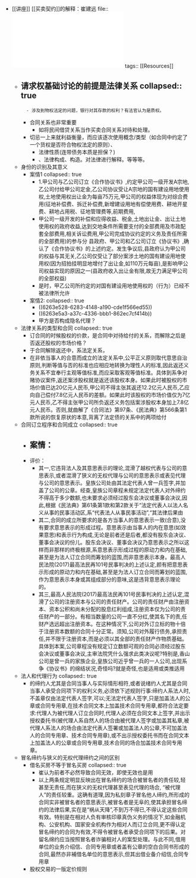 - [[讲座]] [[买卖契约]]的解释：崔建远
  file:: ![华政讲座的素材.pdf](../assets/华政讲座的素材_1650711749846_0.pdf)
  tags:: [[Resources]]
	- 请求权基础讨论的前提是法律关系
	  collapsed:: true
		-
			- 涉及到物权法定的问题，银行对其存款的权利？有法官认为是质权。
		- 合同关系也非常重要
			- 如将民间借贷关系当作买卖合同关系对待和处理。
		- 切忌一上来就利益衡量，而应该逐次使用概念/类型（如合同中约定了一个货权是否符合物权法定的原则）、
			- 法律性质(连带债务本质是担保？)
			- 、法律构成、构造。对法律进行解释。等等等。
	- 身份的识别及其意义
		- 案情1
		  collapsed:: true
			- 1.甲公司与乙公司订立《合作协议书》,约定甲公司一级开发A宗地,乙公司付给甲公司定金,乙公司协议受让A宗地的国有建设用地使用权,土地使用权出让金为每亩75万元,甲公司的权益体现为对综合费用(征地补偿费、拆迁补偿费,新增建设用地有偿使用费、耕地开星费、耕地占用税、征地管理费等,前期费用,
			- 甲公司一级开发的补偿和应得收益、税金,土地出让金、出让土地使用权的政府收益,达到交地条件所需要支付的全部费用及市政配套全部费用,相关诉讼费用,甲公司完成协议约定的义务及责任所需的全部费用)的参与分
			  县政府、甲公司和乙公司订立《协议书》,确认了《合作协议书》的上述约定。发生争议后,县政府认为甲公司的权益与其无关,乙公司仅受让了部分案涉土地的国有建设用地使用权(因为招拍挂明显地增付了出让金,如110万元每亩),是影响甲公司权益实现的原因之一(县政府收入出让金有限,故无力满足甲公司的全部权益)
			- 是时，甲乙公司所约定的对国有建设用地使用权的（行为）已经不被法律所允许
		- 案情2:
		  collapsed:: true
			- ((6263e528-6283-4148-a190-cde1f566ed55))
			- ((6263e5a3-a37c-4336-bbb1-862ec7cf414b))
			- 甲方是否构成隐名代理？
	- 法律关系的类型和合同
	  collapsed:: true
		- 订合同的时候股权的价款，是合同中对待给付的关系，而解除之后是否返还股权的市场价格？
		- 于合同解除返还中，系法定关系，
		- 在非依当事人的合意而成立的法定关系中,公平正义原则取代意思自治原则,判断等值与否的标准也应相应地转换为理性人的标准,因此返还义务关系不宜奉行主观等值标准,而应采取客观等值标准。具体到系争对赌协议案件,返还案涉股权就是返还该股权本身。如果此时被股权的市场价值已达20亿元人民币,甲公司不得主张其返还12.2亿元人民币,乙应向自己偿付7.8亿元人民币的差额。如果此时该股权的市场价值仅为7亿元人民币,乙不得主张甲公司所负返还义务包括案涉股权本身加上7.8亿元人民币。否则,就曲解了《合同法》第97条、《民法典》第566条第1款所说的恢复原状的本意,背离了法定债的关系中的两项给付
	- 合同订立程序和合同成立
	  collapsed:: true
		- 案情：
			-
		- 评价：
			- 其一,它违背法人及其意思表示的理论,混滑了越权代表与公司的意思表示,或者混滑了狭义的无权代理与公司的意思表示或表见代理与公司的意思表示。皇族公司处由其法定代表人曾一兵签字,并加盖了公司的公章。经查,皇族公司章程未规定法定代表人对外缔约不得高于多少数额,也未要求必须经过股东会决议或董事会决议,因此,根据《民法典》第61条第1款和第2款关于“法定代表人以法人名义从事的民事活动区,系“代表法人从事民事活动”,“其法律后果由
			- 其二,合同的成立所要求的是各方当事人的意思表示一致(合意),没有要求意思表示的形成过程。意思表示由当事人的内在意思(如效果意思)和表示行为构成,无论是前者还是后者,都没有股东会决议、董事会决议的份儿。股东会决议、董事会决议乃意思表示之所以这样而非那样的终极根源,系意思表示形成过程的原动力和内在基础,甚至是为法人订立合同而筹划的蓝围,而非意思表示本身。最高人民法院(2017)最高法民再101号民事判决的上述认定,颜有把意思表示形成的原动力和内在基础,甚至是为法人订立合同而筹划的蓝围,作为意思表示本身或其组成部分的意味,这是违背意思表示理论的。
			- 其三,最高人民法院(2017)最高法民再101号民事判决的上述认定,混滑了公司的注册资本与公司的责任财产。公司的责任财产由注册资本、资本公积和尚未分配的股息红利组成,注册资本仅为公司的责任财产的一部分。有相当数量的公司一直不分红,使其名下的责,任财产选远超出注册资本。在这种情况下,公司对外订立标的物十倍于注册资本数额的合同十分正常。须知,公司对外履行债务,承担责任,并不限于注册资本,而是必须以其全部的责任财产作物质基础。具体到本案,公司章程没有规定订立数额可观的合同必须经过股东会决议或董事会决议,主审法院凭什么强求此类决议呢?特别是,香山公司是曾一兵的家族企业,皇族公司近乎曾一兵的一人公司,出现系争《协议书》的绵结状况,奇怪吗?就是奇怪,也是适用或类推适用
	- 法人和代理行为
	  collapsed:: true
		- 的缔约人尤其是合同当事人与实际情形相符,或者说绪约人尤其是合同当事人承受合同项下的权利义务,必须依下述规则行事:缔约人系法人时,不盖章仅由法定代表人签字,可以;无法定代表人签字,只是加盖法人的公章或合同专用章,在技术合同文本上加盖技术合同专用章,都符合法定要求:代理人为被代理人订立合同时,代理人必须在合同文本上签字,并出示授权委托书(被代理人系自然人的场合由被代理人签字或加盖其私章,被代理人系法人的场合由法定代表人签署或加盖法人的公章,不可加盖法人的合同专用章、技术合同专用章),或不出示授权委托书而在合同文本上加盖法人的公章或合同专用章,技术合同的场合加盖技术合同专用章。
	- 冒名缔约与狭义的无权代理缔约之间的区别
		- 借名买房不等于冒名买房
		  collapsed:: true
			- 崔认为前者不必然导致合同无效，即使无效也是用
			- 以上两条规定明显反映出在冒名缔约的场合被冒名者的责任较,轻甚至无责任,而在狭义的无权代理甚至表见代理的场合, “被代理人”的责任较重。这确有道理,因为私刻章子冒名他人缔约,所形成的合同实非被冒名者的意思表示,被冒名者是无阜的,使其承担冒名缔约的法律后果,实在是“祸从天降”,不到万不得已,不得认定这些合同有效。特别是在相对人负有审核印章真伪义务的情况下,如金融机构、公安机构、国家安全机构作为相对人而订立合同,更不得认定冒名缔约的合同为有效,不得令被冒名者承受合同项下的后果。对留名绵约应当按照冒名者诈骗相对人的案型处理。与此不同,借用单位的业务介绍信、合同专用章或者盖有公章的空白合同书形成的合同,最然亦非補借名单位的意思表示,但其出借业备介绍信,合同专用章
		- 股权交易的一版定价规则